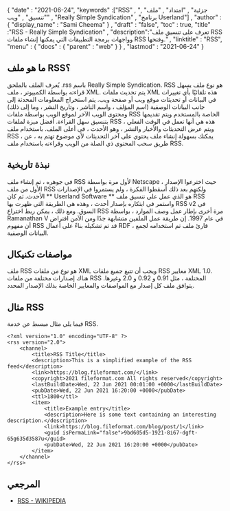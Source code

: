 {
  "date" : "2021-06-24",
  "keywords" :["RSS" , "جزئية" , "امتداد" , "ملف" , "تنسيق" , "ويب" , "Really Simple Syndication" , "برنامج Userland"] ,
  "author" : {
    "display_name" : "Sami Cheema"
} ,
  "draft" : "false",
  "toc" : true,
  "title" :"RSS - Really Simple Syndication" ,
  "description":"تعرف على تنسيق ملف RSS وواجهات برمجة التطبيقات التي يمكنها إنشاء ملفات RSS وفتحها." ,
  "linktitle" : "RSS",
  "menu" : {
    "docs" : {
      "parent" : "web"
}
} ,
  "lastmod" : "2021-06-24"
}

## ما هو ملف RSS؟ ##

يُعرف الملف بالملحق .rss باسم Really Simple Syndication. RSS هو نوع ملف يسهل قراءته بواسطة الكمبيوتر ، ملف XML. يتم تحديث ملفات XML هذه تلقائيًا بأي تغييرات في البيانات أو تحديثات موقع ويب أو صفحة ويب. يتم استخراج المعلومات المحدثة إلى جانب البيانات الوصفية (اسم المؤلف ، واسم الناشر ، وتاريخ النشر ، وما إلى ذلك) ومحتوى الويب الآخر لموقع الويب بواسطة ملفات RSS الخاصة بالمستخدم ويتم تقديمها بتنسيق سهل القراءة. أفضل ميزة لملفات RSS هذه هي أنها تعمل في الوقت الفعلي ، ويتم عرض التحديثات والأخبار والنشر ، وهو الأحدث ، في أعلى الملف. باستخدام ملف RSS ، يمكنك بسهولة إنشاء ملف يحتوي على آخر التحديثات لأي موضوع تهتم به ، عن طريق سحب المحتوى ذي الصلة من الويب وقراءته باستخدام ملف RSS.

## نبذة تاريخية ##

في جوهره ، تم إنشاء ملف RSS لأول مرة بواسطة Netscape ، حيث اخترعوا الإصدار الأول من ملف RSS ولكنهم بعد ذلك أسقطوا الفكرة ، ولم يستمروا في الإصدارات الأحدث. ثم كان ** Userland Software ** هو الذي عمل على تنسيق ملف RSS واستمر في ابتكاره بإصدار أحدث ، وهذه هي الطريقة التي ظهرت بها RSS v2 في السوق. ومع ذلك ، يمكن ربط اختراع RSS مرة أخرى بإطار عمل وصف الموارد ، بواسطة Ramanathan V في عام 1997. إن طريقة عمل الملفين متشابهة جدًا ومن الآمن افتراض أن مفهوم RSS قد تم تشكيله بناءً على أعمال RDF ، قارئ ملف تم استخدامه لجمع البيانات الوصفية.

## مواصفات تكنيكال ##

ملف RSS هو نوع من ملفات XML ويجب أن تتبع جميع ملفات RSS معايير XML 1.0. هناك إصدارات مختلفة من ملفات RSS المختلفة ، مثل 0.91 و 0.92 و 2.0 وغيرها. يتوافق ملف كل إصدار مع المواصفات والمعايير الخاصة بذلك الإصدار المحدد.

## مثال RSS ##

فيما يلي مثال مبسط عن خدمة RSS.

```
<?xml version="1.0" encoding="UTF-8" ?>
<rss version="2.0">
	<channel>
		<title>RSS Title</title>
		<description>This is a simplified example of the RSS feed</description>
		<link>https://blog.fileformat.com/</link>
		<copyright>2021 fileformat.com All rights reserved</copyright>
		<lastBuildDate>Wed, 22 Jun 2021 00:01:00 +0000</lastBuildDate>
		<pubDate>Wed, 22 Jun 2021 16:20:00 +0000</pubDate>
		<ttl>1800</ttl>
		<item>
			<title>Example entry</title>
			<description>Here is some text containing an interesting description.</description>
			<link>https://blog.fileformat.com/blog/post/1</link>
			<guid isPermaLink="false">9bd605d5-1921-8i67-dgft-65g635d3587u</guid>
			<pubDate>Wed, 22 Jun 2021 16:20:00 +0000</pubDate>
		</item>
	</channel>
</rss>

```
## المرجعي ##

* [RSS - WIKIPEDIA](https://en.wikipedia.org/wiki/RSS)
